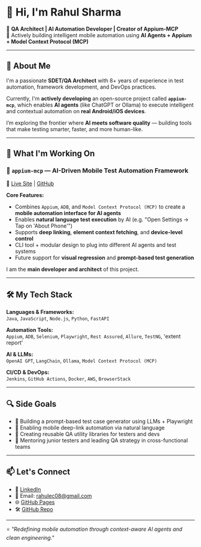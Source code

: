 # 👋 Hi, I'm Rahul Sharma

🧪 **QA Architect | AI Automation Developer | Creator of Appium-MCP**  
📱 Actively building intelligent mobile automation using **AI Agents + Appium + Model Context Protocol (MCP)**

---

## 🧠 About Me

I'm a passionate **SDET/QA Architect** with 8+ years of experience in test automation, framework development, and DevOps practices.

Currently, I'm **actively developing** an open-source project called **`appium-mcp`**, which enables **AI agents** (like ChatGPT or Ollama) to execute intelligent and contextual automation on **real Android/iOS devices**.

I’m exploring the frontier where **AI meets software quality** — building tools that make testing smarter, faster, and more human-like.

---

## 🔧 What I'm Working On

### 🚀 `appium-mcp` — AI-Driven Mobile Test Automation Framework  
🔗 [Live Site](https://rahulec08.github.io/appium-mcp/) | [GitHub](https://github.com/rahulec08/appium-mcp)

**Core Features:**
- Combines `Appium`, `ADB`, and `Model Context Protocol (MCP)` to create a **mobile automation interface for AI agents**
- Enables **natural language test execution** by AI (e.g. "Open Settings → Tap on 'About Phone'")
- Supports **deep linking**, **element context fetching**, and **device-level control**
- CLI tool + modular design to plug into different AI agents and test systems
- Future support for **visual regression** and **prompt-based test generation**

I am the **main developer and architect** of this project.

---

## 🛠️ My Tech Stack

**Languages & Frameworks:**  
`Java`, `JavaScript`, `Node.js`, `Python`, `FastAPI`

**Automation Tools:**  
`Appium`, `ADB`, `Selenium`, `Playwright`, `Rest Assured`, `Allure`, `TestNG`, 'extent report'

**AI & LLMs:**  
`OpenAI GPT`, `LangChain`, `Ollama`, `Model Context Protocol (MCP)`

**CI/CD & DevOps:**  
`Jenkins`, `GitHub Actions`, `Docker`, `AWS`, `BrowserStack`

---

## 🔍 Side Goals

- 🧠 Building a prompt-based test case generator using LLMs + Playwright  
- 📱 Enabling mobile deep-link automation via natural language  
- 🧪 Creating reusable QA utility libraries for testers and devs  
- 👥 Mentoring junior testers and leading QA strategy in cross-functional teams

---

## 📫 Let's Connect

- 💼 [LinkedIn](https://www.linkedin.com/in/rahul-sharma-01)  
- 📧 Email: rahulec08@gmail.com  
- 🌐 [GitHub Pages](https://rahulec08.github.io/appium-mcp/)  
- 🛠️ [GitHub Repo](https://github.com/rahulec08/appium-mcp)

---

⭐ *"Redefining mobile automation through context-aware AI agents and clean engineering."*
